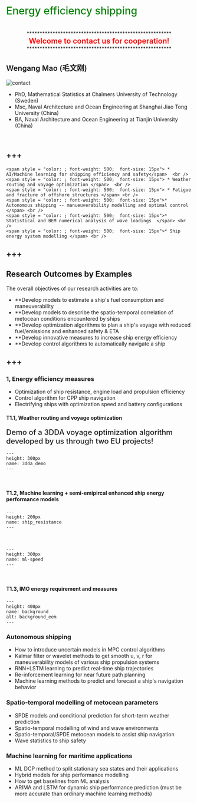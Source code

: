# <span style = "color:green; font-weight: 500">Energy efficiency shipping</span>
</br>


<center>********************************************************</center>
<center><span style = "color:red; font-weight: 600; font-size: 20px">Welcome to contact us for cooperation!</span></center>
<center>********************************************************</center>


## <span style = "font-weight: 600; font-size: 20px">Wengang Mao (毛文刚) </span>
![contact](./images/wengangmao_contact.png)
- PhD, Mathematical Statistics at Chalmers University of Technology (Sweden)
- Msc, Naval Architecture and Ocean Engineering at Shanghai Jiao Tong University (China)
- BA,  Naval Architecture and Ocean Engineering at Tianjin University (China)
</br>

+++
---
```{admonition} <span style = "color:; font-weight: 500; font-size: 20px"> Research competences</span>
<span style = "color: ; font-weight: 500;  font-size: 15px"> * AI/Machine learning for shipping efficiency and safety</span>  <br />
<span style = "color: ; font-weight: 500;  font-size: 15px"> * Weather routing and voyage optimization </span>  <br />
<span style = "color: ; font-weight: 500;  font-size: 15px"> * Fatigue and fracture of offshore structures </span> <br />
<span style = "color: ; font-weight: 500;  font-size: 15px">* Autonomous shipping -- manueuverability modelling and optimal control  </span> <br />
<span style = "color: ; font-weight: 500;  font-size: 15px">* Statistical and BEM numerical analysis of wave loadings  </span> <br />
<span style = "color: ; font-weight: 500;  font-size: 15px">* Ship energy system modelling </span> <br />
```
+++
---

## Research Outcomes by Examples
The overall objectives of our research activities are to:
- **Develop models to estimate a ship's fuel consumption and maneuverability
- **Develop models to describe the spatio-temporal correlation of metocean conditions encountered by ships
- **Develop optimization algorithms to plan a ship's voyage with reduced fuel/emissions and enhanced safety & ETA
- **Develop innovative measures to increase ship energy efficiency
- **Develop control algorithms to automatically navigate a ship

+++
---
### 1, Energy efficiency measures
* Optimization of ship resistance, engine load and propulsion efficiency
* Control algorithm for CPP ship navigation
* Electrifying ships with optimization speed and battery configurations


#### T1.1, Weather routing and voyage optimization
<span style = "color:; font-weight: 500;  font-size: 20px">Demo of a 3DDA voyage optimization algorithm developed by us through two EU projects!</span>

```{figure} ./images/3dda_voyplan.gif
---
height: 300px
name: 3dda_demo
---
```
</br>

#### T1.2, Machine learning + semi-emipircal enhanced ship energy performance models

```{figure} ./images/rship.png
---
height: 200px
name: ship_resistance
---
```
</br>

```{figure} ./images/vml.jpg
---
height: 300px
name: ml-speed
---
```
</br>


#### T1.3, IMO energy requirement and measures

```{figure} ./images/back1.png
---
height: 400px
name: background
alt: background_eem
---
```


### Autonomous shipping
* How to introduce uncertain models in MPC control algorithms
* Kalmar filter or wavelet methods to get smooth u, v, r for maneuverability models of various ship propulsion systems
* RNN+LSTM learning to predict real-time ship trajectories
* Re-inforcement learning for near future path planning
* Machine learning methods to predict and forecast a ship's navigation behavior



### Spatio-temporal modelling of metocean parameters
* SPDE models and conditional prediction for short-term weather prediction
* Spatio-temporal modelling of wind and wave environments
* Spatio-temporal/SPDE metocean models to assist ship navigation
* Wave statistics to ship safety


### Machine learning for maritime applications
* ML DCP method to split stationary sea states and their applications
* Hybrid models for ship performance modelling
* How to get baselines from ML analysis
* ARIMA and LSTM for dynamic ship performance prediction (must be more accurate than ordinary machine learning methods)